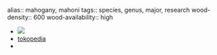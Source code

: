 alias:: mahogany, mahoni
tags:: species, genus, major, research
wood-density:: 600
wood-availability:: high

- ![](https://peach-geographical-bat-397.mypinata.cloud/ipfs/QmTHZyjEufNLYFy1LyYBA7dw17sfbuBSUuY9LknNfZHvaP)
- [tokopedia](https://www.tokopedia.com/pesonabibitunggul/bibit-mahoni-afrika-bibit-pohon-mahoni-unggulan?extParam=ivf%3Dfalse%26src%3Dsearch)
-